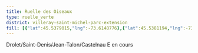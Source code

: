 ```yaml
---
title: Ruelle des Oiseaux
type: ruelle_verte
district: villeray-saint-michel-parc-extension
fill: [{"lat":45.5379015,"lng":-73.6148776},{"lat":45.5381194,"lng":-73.6152638},{"lat":45.538777,"lng":-73.6174954}]
---
```


Drolet/Saint-Denis/Jean-Talon/Castelnau E en cours